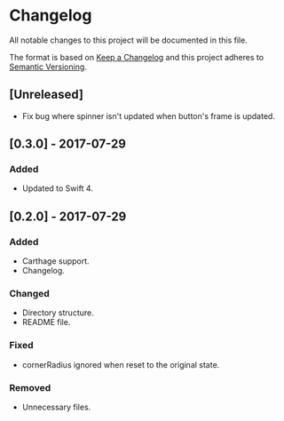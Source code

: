 # Changelog
All notable changes to this project will be documented in this file.

The format is based on [Keep a Changelog](http://keepachangelog.com/en/1.0.0/)
and this project adheres to [Semantic Versioning](http://semver.org/spec/v2.0.0.html).

## [Unreleased]
- Fix bug where spinner isn't updated when button's frame is updated.

## [0.3.0] - 2017-07-29
### Added
- Updated to Swift 4.

## [0.2.0] - 2017-07-29
### Added
- Carthage support.
- Changelog.

### Changed
- Directory structure.
- README file.

### Fixed
- cornerRadius ignored when reset to the original state.

### Removed
- Unnecessary files.
